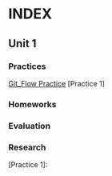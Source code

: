 # INDEX 
## Unit 1
### Practices
[Git_Flow Practice]
[Practice 1]
### Homeworks
### Evaluation
### Research


[Git_Flow Practice]:https://github.com/Luis-Alonso18/Data_Mining/blob/unidad_1/practices/practice_git_flow/git_flow.md
[Practice 1]:

